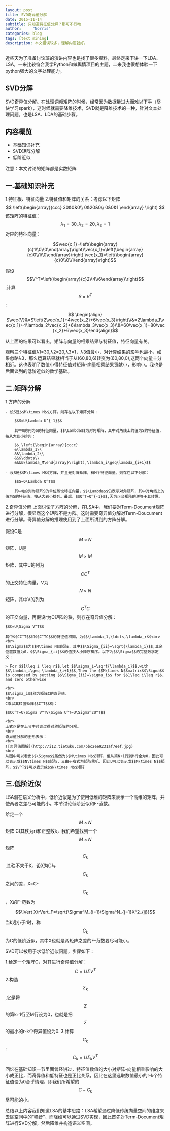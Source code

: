 ```yaml
---
layout: post
title: SVD奇异值分解
date: 2015-11-14
subtitle: 只知道特征值分解？那可不行呦
author:     "Norris"
categories: blog
tags: [text mining]
description: 本文错误较多，理解内涵就好。
---
```


近些天为了准备讨论班的演讲内容也是找了很多资料，最终定来下讲一下LDA、LSA，一来比较符合我学Python和做舆情项目的主题，二来我也很想体验一下python强大的文字处理能力。

## SVD分解

SVD奇异值分解。在处理词频矩阵的时候，经常因为数据量过大而难以下手（尽快学习spark），这时候就需要降维技术，SVD就是降维技术的一种，针对文本处理问题。也是LSA、LDA的基础步骤。

## 内容概览
- 基础知识补充
- SVD矩阵分解
- 低阶近似

注意：本文讨论的矩阵都是实数矩阵

## 一.基础知识补充

1.特征根、特征向量
2.特征值和矩阵的关系：考虑以下矩阵
$$ \left(\begin{array}{ccc}
30&0&0\\
0&20&0\\
0&0&1 \end{array} \right) $$
该矩阵的特征值：
$$\lambda_1=30,\lambda_2=20,\lambda_3=1$$ 
对应的特征向量：

$$\vec{x_1}=\left(\begin{array}{c}1\\0\\0\end{array}\right)\vec{x_1}=\left(\begin{array}{c}0\\1\\0\end{array}\right)
\vec{x_1}=\left(\begin{array}{c}0\\0\\1\end{array}\right)$$

假设 $$V^T=\left(\begin{array}{c}2\\4\\6\end{array}\right)$$,计算$$S \times V^T$$:

$$ \begin{align}
	S\vec{V}&=S\left(2\vec{x_1}+4\vec{x_2}+6\vec{x_3}\right)\\&=2\lambda_1\vec{x_1}+4\lambda_2\vec{x_2}+6\lambda_3\vec{x_3}\\&=60\vec{x_1}+80\vec{x_2}+6\vec{x_3}\end{align}$$

从上面的结果可以看出，矩阵与向量的相乘结果与特征值，特征向量有关。
	
观察三个特征值λ1=30,λ2=20,λ3=1，λ3值最小，对计算结果的影响也最小，如果忽略λ3，那么运算结果就相当于从(60,80,6)转变为(60,80,0),这两个向量十分相近。这也表明了数值小得特征值对矩阵-向量相乘结果贡献小，影响小。我也是后面谈到的低阶近似的数学基础。

## 二.矩阵分解
1.方阵的分解

	- 设S是$$M\times M$$方阵，则存在以下矩阵分解：

		$$S=U\Lambda U^{-1}$$
		
		其中U的列为S的特征向量，$$\Lambda$$为对角矩阵，其中对角线上的值为S的特征值，按从大到小排列：
			    
		$$ \left(\begin{array}{cccc}
		&\lambda_1\\
		&&\lambda_2\\
		&&&\ddots\\
		&&&&\lambda_M\end{array}\right),\lambda_i\geq\lambda_{i+1}$$
		
	- 设S是$$M\times M$$方阵，并且是对阵矩阵，有M个特征向量。则存在以下分解：
	
		$$S=Q\Lambda Q^T$$
	
		其中Q的列为矩阵S的单位蒸饺特征向量，$$\Lambda$$仍表示对角矩阵，其中对角线上的值为S的特征值，按从大到小排列。最后，$$Q^T=Q^{-1}$$,因为正交矩阵的逆等于其转置。

2.奇异值分解
	上面讨论了方阵的分解，在LSA中，我们要对Term-Document矩阵进行分解，很显然这个矩阵不是方阵。这时需要奇异值分解对Term-Doucument进行分解。奇异值分解的推理使用到了上面所讲到的方阵分解。<br><br>
假设C是$$M\times N$$矩阵，U是$$M\times M$$矩阵，其中U的列为$$CC^T$$的正交特征向量，V为$$N\times N$$矩阵，其中V的列为$$C^TC$$的正交向量，再假设r为C矩阵的秩，则存在奇异值分解：

	$$C=U\Sigma V^T$$

	其中$$CC^T$$和$$C^TC$$的特征值相同，为$$\lambda_1,\ldots,\lambda_r$$<br>
	<br>
	$$\Sigma$$为$$M\times N$$矩阵，其中$$\Sigma_{ii}=\sqrt{\lambda_i}$$,其余位置数值为0，$$\Sigma_{ii}$$的值按大小降序排序。以下为$$\Sigma$$的完整数学定义：

	> For $$1\leq i \leq r$$,let $$\sigma_i=\sqrt{\lambda_i}$$,with $$\lambda_i\geq \lambda_{i+1}$$,Then the $$M\times N$$matrix$$\Sigma$$ is composed by setting $$\Sigma_{ii}=\sigma_i$$ for $$1\leq i\leq r$$, and zero otherwise	

	<br>
	$$\sigma_i$$称为矩阵C的奇异值。
	<br>
	C乘以其转置矩阵$$C^T$$得：
	
	$$CC^T=U\Sigma V^TV\Sigma U^T=U\Sigma^2U^T$$
	
	<br>
	上式正是在上节中讨论过得对称矩阵的分解。
	<br>
	奇异值分解的图形表示：
	<br>
	![奇异值图解](http://i12.tietuku.com/bbc2ee9231af7eef.jpg)
	<br>
	从图中可以看出$$\Sigma$$虽然为$$M\times N$$矩阵，但从第N+1行到M行全为0，因此可以表示成$$N\times N$$矩阵，又由于右式为矩阵乘机，因此U可以表示成$$M\times N$$矩阵，$$V^T$$可以表示成$$N\times N$$矩阵

## 三.低阶近似
LSA潜在语义分析中，低阶近似是为了使用低维的矩阵来表示一个高维的矩阵，并使两者之差尽可能的小。本节讨论低阶近似和F-范数。

给定一个$$M\times N$$矩阵 C(其秩为r)和正整数k，我们希望找到一个$$M\times N$$矩阵$$C_k$$,其秩不大于K。设X为C与$$C_k$$之间的差，X=C-$$C_k$$，X的F-范数为

$$\lVert X\rVert_F=\sqrt{\Sigma^M_{i=1}\Sigma^N_{j=1}X^2_{ij}}$$

当k远小于r时，称$$C_k$$为C的低阶近似，其中X也就是两矩阵之差的F-范数要尽可能小。

SVD可以被用于求低阶近似问题，步骤如下：

1.给定一个矩阵C，对其进行奇异值分解：$$C=U\Sigma V^T$$
2.构造$$\Sigma_k$$,它是将$$\Sigma$$的第k+1行至M行设为0，也就是把$$\Sigma$$的最小的r-k个奇异值设为0.
3.计算$$C_k$$: $$C_k=U\Sigma_kV^T$$

回忆在基础知识一节里面曾经讲过，特征值数值的大小对矩阵-向量相乘影响的大小成正比，而奇异值和低特征也是正比关系，因此在这里选取数值最小的r-k个特征值设为0合乎情理，即我们所希望的$$C-C_k$$尽可能的小。

总结以上内容我们知道LSA的基本思路：LSA希望通过降低传统向量空间的维度来去除空间中的“噪音”，而降维可以通过SVD实现，因此首先对Term-Document矩阵进行SVD分解，然后降维并构造语义空间。
